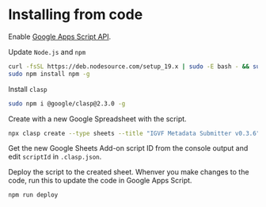 # Installing from code

Enable [Google Apps Script API](https://script.google.com/home/usersettings).

Update `Node.js` and `npm`

```bash
curl -fsSL https://deb.nodesource.com/setup_19.x | sudo -E bash - && sudo apt-get install -y nodejs
sudo npm install npm -g
```

Install `clasp`

```bash
sudo npm i @google/clasp@2.3.0 -g
```

Create with a new Google Spreadsheet with the script.

```bash
npx clasp create --type sheets --title "IGVF Metadata Submitter v0.3.6" --rootDir ./dist
```

Get the new Google Sheets Add-on script ID from the console output and edit `scriptId` in `.clasp.json`.

Deploy the script to the created sheet. Whenver you make changes to the code, run this to update the code in Google Apps Script.

```bash
npm run deploy
```

